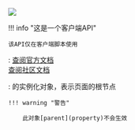 <a href="https://github.com/qndm"><img src="https://img.shields.io/badge/%E8%B4%A1%E7%8C%AE%E8%80%85-qndm-blue"></img></a>

!!! info "这是一个客户端API"

    该API仅在客户端脚本使用

:   [查阅官方文档](https://box3.yuque.com/staff-khn556/wupvz3/globals#PGpaj)  
    [查阅社区文档](https://www.yuque.com/box3lab/api/bragiff364ydq0uz#vLJBw)

:   [](UiNode)的实例化对象，表示页面的根节点

    !!! warning "警告"

        此对象[parent](property)不会生效